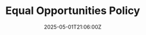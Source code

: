 ---
title: Equal Opportunities Policy
linkTitle: Equal Opportunities Policy
date: '2025-05-01T21:06:00Z'
weight: 1
description: Green Orbit Digital is dedicated to fostering an inclusive workplace,
  prohibiting discrimination and harassment, and ensuring equal opportunities in hiring,
  promotion, and development for all employees, while promoting a culture of respect
  and compliance with legal standards.
draft: false
ref: equal-opportunities-policy
---